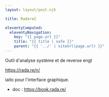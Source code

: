 ```yaml
---
layout: layout/post.njk

title: Radare2

eleventyComputed:
  eleventyNavigation:
    key: "{{ page.url }}"
    title: "{{ title | safe }}"
    parent: "{{ '../' | siteUrl(page.url) }}"
---
```


Outil d'analyse système et de reverse engt

<https://rada.re/n/>

iaito pour l'interface graphique.

- doc : <https://book.rada.re/>
